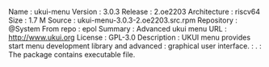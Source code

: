 Name         : ukui-menu
Version      : 3.0.3
Release      : 2.oe2203
Architecture : riscv64
Size         : 1.7 M
Source       : ukui-menu-3.0.3-2.oe2203.src.rpm
Repository   : @System
From repo    : epol
Summary      : Advanced ukui menu
URL          : http://www.ukui.org
License      : GPL-3.0
Description  :  UKUI menu provides start menu development library and advanced
             :  graphical user interface.
             :  .
             :  The package contains executable file.
